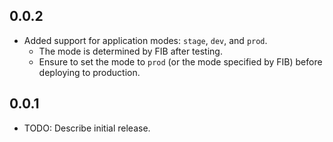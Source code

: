 ## 0.0.2

* Added support for application modes: `stage`, `dev`, and `prod`.
  - The mode is determined by FIB after testing.
  - Ensure to set the mode to `prod` (or the mode specified by FIB) before deploying to production.


## 0.0.1

* TODO: Describe initial release.

